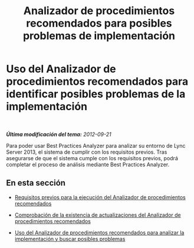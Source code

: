 ﻿---
title: "Analizador de procedimientos recomendados para posibles problemas de implementación"
TOCTitle: "Ut. de Best Practices Analyzer pour id. les pb évent. dans votre déploiement"
ms:assetid: 0903063c-4766-4406-92f1-dfea48f274a5
ms:mtpsurl: https://technet.microsoft.com/es-es/library/Gg591342(v=OCS.15)
ms:contentKeyID: 48274353
ms.date: 01/07/2017
mtps_version: v=OCS.15
ms.translationtype: HT
---

# Uso del Analizador de procedimientos recomendados para identificar posibles problemas de la implementación

 

_**Última modificación del tema:** 2012-09-21_

Para poder usar Best Practices Analyzer para analizar su entorno de Lync Server 2013, el sistema de cumplir con los requisitos previos. Tras asegurarse de que el sistema cumple con los requisitos previos, podrá completar el proceso de análisis mediante Best Practices Analyzer.

## En esta sección

  - [Requisitos previos para la ejecución del Analizador de procedimientos recomendados](lync-server-2013-prerequisites-for-running-best-practices-analyzer.md)

  - [Comprobación de la existencia de actualizaciones del Analizador de procedimientos recomendados](lync-server-2013-checking-for-updates-to-best-practices-analyzer.md)

  - [Uso del Analizador de procedimientos recomendados para analizar la implementación y buscar posibles problemas](lync-server-2013-using-best-practices-analyzer-to-scan-your-deployment-for-potential-issues.md)

